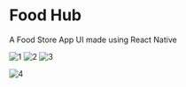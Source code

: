 # Food Hub

A Food Store App UI made using React Native

![1](https://user-images.githubusercontent.com/102714819/202761313-1d2befbe-4335-4dcd-82c5-504ec395b8af.png) ![2](https://user-images.githubusercontent.com/102714819/202761320-957add5c-0fba-4815-8b0e-f883020fd5bc.png) ![3](https://user-images.githubusercontent.com/102714819/202761332-9eb378fc-47eb-4a57-8a8c-7cd96e2d0f7a.png)

![4](https://user-images.githubusercontent.com/102714819/202829977-9207e717-2a82-40a3-b173-e86a531400f3.png)
